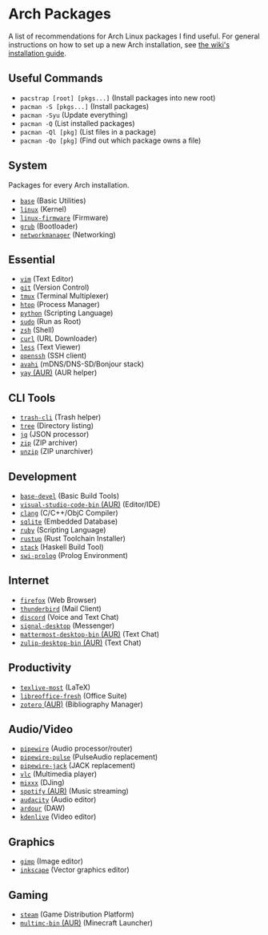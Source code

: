 # Arch Packages

A list of recommendations for Arch Linux packages I find useful. For general instructions on how to set up a new Arch installation, see [the wiki's installation guide](https://wiki.archlinux.org/title/installation_guide).

## Useful Commands

- `pacstrap [root] [pkgs...]` (Install packages into new root)
- `pacman -S [pkgs...]` (Install packages)
- `pacman -Syu` (Update everything)
- `pacman -Q` (List installed packages)
- `pacman -Ql [pkg]` (List files in a package)
- `pacman -Qo [pkg]` (Find out which package owns a file)

## System

Packages for every Arch installation.

- [`base`](https://archlinux.org/packages/core/any/base/) (Basic Utilities)
- [`linux`](https://archlinux.org/packages/core/x86_64/linux/) (Kernel)
- [`linux-firmware`](https://archlinux.org/packages/core/any/linux-firmware/) (Firmware)
- [`grub`](https://archlinux.org/packages/core/x86_64/grub/) (Bootloader)
- [`networkmanager`](https://archlinux.org/packages/extra/x86_64/networkmanager/) (Networking)

## Essential

- [`vim`](https://archlinux.org/packages/extra/x86_64/vim/) (Text Editor)
- [`git`](https://archlinux.org/packages/extra/x86_64/git/) (Version Control)
- [`tmux`](https://archlinux.org/packages/community/x86_64/tmux/) (Terminal Multiplexer)
- [`htop`](https://archlinux.org/packages/extra/x86_64/htop/) (Process Manager)
- [`python`](https://archlinux.org/packages/core/x86_64/python/) (Scripting Language)
- [`sudo`](https://archlinux.org/packages/core/x86_64/sudo/) (Run as Root)
- [`zsh`](https://archlinux.org/packages/extra/x86_64/zsh/) (Shell)
- [`curl`](https://archlinux.org/packages/core/x86_64/curl/) (URL Downloader)
- [`less`](https://archlinux.org/packages/core/x86_64/less/) (Text Viewer)
- [`openssh`](https://archlinux.org/packages/core/x86_64/openssh/) (SSH client)
- [`avahi`](https://archlinux.org/packages/extra/x86_64/avahi/) (mDNS/DNS-SD/Bonjour stack)
- [`yay` (AUR)](https://aur.archlinux.org/packages/yay) (AUR helper)

## CLI Tools

- [`trash-cli`](https://archlinux.org/packages/community/any/trash-cli/) (Trash helper)
- [`tree`](https://archlinux.org/packages/extra/x86_64/tree/) (Directory listing)
- [`jq`](https://archlinux.org/packages/community/x86_64/jq/) (JSON processor)
- [`zip`](https://archlinux.org/packages/extra/x86_64/zip/) (ZIP archiver)
- [`unzip`](https://archlinux.org/packages/extra/x86_64/unzip/) (ZIP unarchiver)

## Development

- [`base-devel`](https://archlinux.org/groups/x86_64/base-devel/) (Basic Build Tools)
- [`visual-studio-code-bin` (AUR)](https://aur.archlinux.org/packages/visual-studio-code-bin) (Editor/IDE)
- [`clang`](https://archlinux.org/packages/extra/x86_64/clang/) (C/C++/ObjC Compiler)
- [`sqlite`](https://archlinux.org/packages/core/x86_64/sqlite/) (Embedded Database)
- [`ruby`](https://archlinux.org/packages/extra/x86_64/ruby/) (Scripting Language)
- [`rustup`](https://archlinux.org/packages/community/x86_64/rustup/) (Rust Toolchain Installer)
- [`stack`](https://archlinux.org/packages/community/x86_64/stack/) (Haskell Build Tool)
- [`swi-prolog`](https://archlinux.org/packages/community/x86_64/swi-prolog/) (Prolog Environment)

## Internet

- [`firefox`](https://archlinux.org/packages/extra/x86_64/firefox/) (Web Browser)
- [`thunderbird`](https://archlinux.org/packages/extra/x86_64/thunderbird/) (Mail Client)
- [`discord`](https://archlinux.org/packages/community/x86_64/discord/) (Voice and Text Chat)
- [`signal-desktop`](https://archlinux.org/packages/community/x86_64/signal-desktop/) (Messenger)
- [`mattermost-desktop-bin` (AUR)](https://aur.archlinux.org/packages/mattermost-desktop-bin) (Text Chat)
- [`zulip-desktop-bin` (AUR)](https://aur.archlinux.org/packages/zulip-desktop-bin) (Text Chat)

## Productivity

- [`texlive-most`](https://archlinux.org/groups/x86_64/texlive-most/) (LaTeX)
- [`libreoffice-fresh`](https://archlinux.org/packages/extra/x86_64/libreoffice-fresh/) (Office Suite)
- [`zotero` (AUR)](https://aur.archlinux.org/packages/zotero) (Bibliography Manager)

## Audio/Video

- [`pipewire`](https://archlinux.org/packages/extra/x86_64/pipewire/) (Audio processor/router)
- [`pipewire-pulse`](https://archlinux.org/packages/extra/x86_64/pipewire-pulse/) (PulseAudio replacement)
- [`pipewire-jack`](https://archlinux.org/packages/extra/x86_64/pipewire-jack/) (JACK replacement)
- [`vlc`](https://archlinux.org/packages/extra/x86_64/vlc/) (Multimedia player)
- [`mixxx`](https://archlinux.org/packages/community/x86_64/mixxx/) (DJing)
- [`spotify` (AUR)](https://aur.archlinux.org/packages/spotify) (Music streaming)
- [`audacity`](https://archlinux.org/packages/community/x86_64/audacity/) (Audio editor)
- [`ardour`](https://archlinux.org/packages/community/x86_64/ardour/) (DAW)
- [`kdenlive`](https://archlinux.org/packages/extra/x86_64/kdenlive/) (Video editor)

## Graphics

- [`gimp`](https://archlinux.org/packages/extra/x86_64/gimp/) (Image editor)
- [`inkscape`](https://archlinux.org/packages/extra/x86_64/inkscape/) (Vector graphics editor)

## Gaming

- [`steam`](https://archlinux.org/packages/multilib/x86_64/steam/) (Game Distribution Platform)
- [`multimc-bin` (AUR)](https://aur.archlinux.org/packages/multimc-bin) (Minecraft Launcher)
